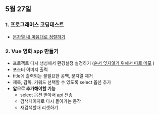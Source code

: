 ## 5월 27일
### 1. 프로그래머스 코딩테스트

 - [문자열 내 마음대로 정렬하기](https://github.com/leemyungju9347/Algorithm/blob/master/Level_01/%EB%AC%B8%EC%9E%90%EC%97%B4%20%EB%82%B4%20%EB%A7%88%EC%9D%8C%EB%8C%80%EB%A1%9C%20%EC%A0%95%EB%A0%AC%ED%95%98%EA%B8%B0.html)
### 2. Vue 영화 app 만들기
- 프로젝트 다시 생성해서 환경설정 설정하기 ([순서 잊지않기 위해서 따로 메모](https://github.com/leemyungju9347/TIL/blob/master/daily-2020-05/0527-configuration-settings.md) )
- 포스터 이미지 출력
- title에 출력되는 불필요한 공백, 문자열 제거
- 제목, 감독, 키워드 선택할 수 있도록 select 옵션 추가 
- **앞으로 추가해야할 기능**
	- select 옵션 받아서 api 전송
  - 검색페이지로 다시 돌아가는 동작
  - 재검색할때 리셋하기
